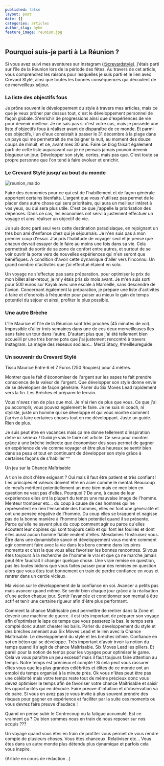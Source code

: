 ```yaml
---
published: false
layout: post
date: {}
categories: articles
author_slug: hyke
feature_image: reunion.jpg
---
```

## Pourquoi suis-je parti à La Réunion ?

Si vous avez suivi mes aventures sur Instagram ([@crevardstyle](https://www.instagram.com/crevardstyle/)), j'étais parti sur l'île de la Réunion lors de la période des fêtes. Au travers de cet article, vous comprendrez les raisons pour lesquelles je suis parti et le lien avec Crevard Stylé, ainsi que toutes les bonnes conséquences qui découlent de ce merveilleux séjour.

### La liste des objectifs fous

Je prône souvent le développement du style à travers mes articles, mais ce que je veux prôner par dessus tout, c'est le développement personnel de façon globale. S'enrichir de progressions ainsi que d'expériences de vie pour devenir meilleur.
Je ne sais pas si c'est votre cas, mais je possède une liste d'objectifs fous à réaliser avant de disparaître de ce monde. Et parmi ces objectifs, l'un d'eux consistait à passer le 31 décembre à la plage dans un pays qui me permettrait de me baigner la nuit, au moment des douze coups de minuit, et ce, avant mes 30 ans. Faire ce blog faisait également parti de cette liste auparavant car je ne pensais jamais pouvoir devenir blogueur un jour. Développer son style, certes, mais pas que. C'est toute sa propre personne que l'on tend à faire évoluer et enrichir.

### Le Crevard Stylé jusqu'au bout du monde

![reunion_maido]({{site.url}}/{{site.baseurl}}img/reunion_maido.jpg)

Faire des économies pour ce qui est de l'habillement et de façon générale apportent certains bienfaits. L'argent que vous n'utilisez pas permet de le placer dans autre chose qui sera prioritaire, qui aura un meilleur intêret à vos yeux, ou qui sera plus utile. C'est ce que j'appelle la priorisation des dépenses. Dans ce cas, les économies ont servi à justement effectuer un voyage et ainsi réaliser un objectif de vie. 

Je suis donc parti seul vers cette destination paradisiaque, en rejoignant un très bon ami d'enfance chez qui je séjournais. Je n'en suis pas à mon premier coup d'essai. J'ai pris l'habitude de voyager seul et je pense que chacun devrait essayer de le faire au moins une fois dans sa vie. Cela permettrait de sortir de sa zone de confort entre autres, et surtout de se voir ouvrir la porte vers de nouvelles expériences qui n'en seront que bénéfiques. A condition d'avoir cette dynamique d'aller vers l'inconnu. Un grand nombre d'activités que j'ai effectué étaient en solo. 

Un voyage ne s'effectue pas sans préparation. pour optimiser le prix de mon billet aller-retour, je m'y étais pris six mois avant. Je m'en suis sorti pour 500 euros sur Kayak avec une escale à Marseille, sans descendre de l'avion. Concernant également la préparation, je prépare une liste d'activités à faire et d'endroits à fréquenter pour puiser au mieux le gain de temps potentiel du séjour et ainsi, profiter le plus possible.

### Une autre Brèche

L'île Maurice et l'île de la Réunion sont très proches (45 minutes de vol). Impossible d'aller trois semaines dans une de ces deux merveilleuses îles sans faire un tour dans l'autre. D'autant plus que j'ai été tellement bien accueilli pr une très bonne pote que j'ai justement rencontré à travers Instagram. La magie des réseaux sociaux... Merci Stacy, #meilleureguide.

### Un souvenir du Crevard Stylé

Tissu Maurice
Entre 6 et 7 Euros (250 Roupies) pour 4 mètres.



Montrer que le fait d'économiser de l'argent sur les sapes te fait prendre conscience de la valeur de l'argent. Que développer son style donne envie de se développer de façon générale. Parler du Six Moves Lead rapidement vers la fin. Les Brèches et préparer le terrain.



Vous n'avez rien de plus que moi. Je n'ai rien de plus que vous. Ce que j'ai pu accomplir, vous pouvez également le faire. Je ne suis ni coach, ni styliste, juste un homme qui se développe et qui vous montre comment j'arrive à faire certaines choses tout en me développant. Juste un guide. Rien de plus.

Je suis peut être en vacances mais ça me donne tellement d'inspiration detre ici sérieux ! Ouiiiii je vais le faire cet article. Ce sera pour montrer grâce à une brèche indirecte que économiser des sous permet de gagner en expérience de vie comme voyager et être plus heureux se sentir bien dans sa peau et tout en continuant de développer son style grâce à certaines façons de s'habiller ^^

Un jeu sur la Chance Maîtrisable 

A t on le droit d'être exigeant ? Oui mais il faut être patient et très confiant ! Les principes et valeurs doivent être en acier comme le mental.
Beaucoup de meufs méritent potentiellement un mec bien mais ce mec bien en question ne veut pas d'elles. Pourquoi ?
De une, à cause de leur expériences elles ont la plupart du temps une mauvaise image de l'homme. Menteur trompeur etc... du coup à cause de ces hommes qui ne représentent en rien l'ensemble des hommes, elles en font une généralité et ont une pensée négative de l'homme. Du coup elles se braquent et nagisse pas de la bonne manière  à l'homme bien potentiel quand il se présente. Parce qu'elle ne savent plus du coup comment agir ou parce qu'elles écoutent leur copines qui sont toujours celib et qui font les fouilles et dont elles aussi aucun homme fiable veulent d'elles. Mesdames ! Instruisez vous. Être dans une dynamis6de savoir et développement vous montre comment agir comment faire avec la vie dans les bons comme dans les pires moments et c'est la que vous allez favoriser les bonnes rencontres. Si vous êtes toujours à la recherche de l'homme le vrai et que ça ne marche jamais peut être faudrait il changer quelque chose. Une vraie remise en question, pas les toutes bidons que vous faites passer pour des remises en question alors que vous êtes tout bonnement en train de perdre confiance en vous et rentrer dans un cercle vicieux.

Ma vision sur le développement de la confiance en soi. Avancer a petits pas mais avancer quand même. Se sentir bien chaque jour grâce à la réalisation d'une action chaque jour. Sentir l'avancée et conditionner son mental à être actif et tenir une certaine rigueur afin d'être plus performant.

Comment la chance Maîtrisable peut permettre de rentrer dans la Zone et devenir une machine de guerre.
il est très important de préparer son voyage afin d'optimiser le laps de temps que vous passerez la bas. le temps sera compté donc autant cheater les bails. Parler du développement du style et des brèches amenant aux Six Moves Lead et le lien avec la Chance Maîtrisable.
Le développement du style et les brèches infinie. Confiance en soi en béton qui se développe. Très important d'avoir irvoir la notion du temps quand il s'agit de chance Maîtrisable. Six Moves Lead les piliers. Et pareil pour la notion de temps pour les voyages pour optimiser le game.
Cela va vous paraître un peu excessif mais il faut toujours faire attention au temps. Notre temps est précieux et compté ! Si cela peut vous rassurer dîtes vous que les plus grandes célébrités et élites de ce monde ont un emploi du temps organisé à la minute près. Ok vous n'êtes peut être pas une célébrité mais votre temps reste tout de même précieux donc vous devez optimiser le temps afin de favoriser votre chance Maîtrisable et saisir les opportunités qui en découle. Faire preuve d'intuition et d'observation va de paire. Si vous en avez pas je vous invite à plus souvent prendre des risques pour gagner en expérience et faciliter par la suite ces moments où vous devrez faire preuve d'audace !

Quand on pense subir le Contrecoup ou la fatigue accumulé. Est ce vraiment ça ? Ou bien sommes nous en train de nous reposer sur nos acquis ???

Un voyage quand vous êtes en train de profiter vous permet de vous rendre compte de plusieurs choses.
Vous êtes chanceux. Relativiser etc...
Vous êtes dans un autre monde plus détendu plus dynamique et parfois cela vous inspire.

(Article en cours de rédaction...)
